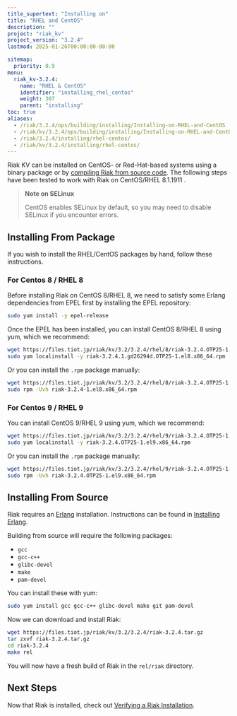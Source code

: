 ```yaml
---
title_supertext: "Installing on"
title: "RHEL and CentOS"
description: ""
project: "riak_kv"
project_version: "3.2.4"
lastmod: 2025-01-26T00:00:00-00:00

sitemap:
  priority: 0.9
menu:
  riak_kv-3.2.4:
    name: "RHEL & CentOS"
    identifier: "installing_rhel_centos"
    weight: 307
    parent: "installing"
toc: true
aliases:
  - /riak/3.2.4/ops/building/installing/Installing-on-RHEL-and-CentOS
  - /riak/kv/3.2.4/ops/building/installing/Installing-on-RHEL-and-CentOS
  - /riak/3.2.4/installing/rhel-centos/
  - /riak/kv/3.2.4/installing/rhel-centos/
---
```


[install source index]: {{<baseurl>}}riak/kv/3.2.4/setup/installing/source
[install source erlang]: {{<baseurl>}}riak/kv/3.2.4/setup/installing/source/erlang
[install verify]: {{<baseurl>}}riak/kv/3.2.4/setup/installing/verify

Riak KV can be installed on CentOS- or Red-Hat-based systems using a binary
package or by [compiling Riak from source code][install source index]. The following steps have been tested to work with Riak on
CentOS/RHEL 8.1.1911 .

> **Note on SELinux**
>
> CentOS enables SELinux by default, so you may need to disable SELinux if
you encounter errors.

## Installing From Package

If you wish to install the RHEL/CentOS packages by hand, follow these
instructions.

### For Centos 8 / RHEL 8

Before installing Riak on CentOS 8/RHEL 8, we need to satisfy some Erlang dependencies
from EPEL first by installing the EPEL repository:

```bash
sudo yum install -y epel-release
```

Once the EPEL has been installed, you can install CentOS 8/RHEL 8 using yum, which we recommend:

```bash
wget https://files.tiot.jp/riak/kv/3.2/3.2.4/rhel/8/riak-3.2.4.OTP25-1.el8.x86_64.rpm
sudo yum localinstall -y riak-3.2.4.1.gd26294d.OTP25-1.el8.x86_64.rpm
```

Or you can install the `.rpm` package manually:

```bash
wget https://files.tiot.jp/riak/kv/3.2/3.2.4/rhel/8/riak-3.2.4.OTP25-1.el8.x86_64.rpm
sudo rpm -Uvh riak-3.2.4-1.el8.x86_64.rpm
```

### For Centos 9 / RHEL 9

You can install CentOS 9/RHEL 9 using yum, which we recommend:

```bash
wget https://files.tiot.jp/riak/kv/3.2/3.2.4/rhel/9/riak-3.2.4.OTP25-1.el9.x86_64.rpm
sudo yum localinstall -y riak-3.2.4.OTP25-1.el9.x86_64.rpm
```

Or you can install the `.rpm` package manually:

```bash
wget https://files.tiot.jp/riak/kv/3.2/3.2.4/rhel/9/riak-3.2.4.OTP25-1.el9.x86_64.rpm
sudo rpm -Uvh riak-3.2.4.OTP25-1.el9.x86_64.rpm
```

## Installing From Source

Riak requires an [Erlang](http://www.erlang.org/) installation.
Instructions can be found in [Installing Erlang][install source erlang].

Building from source will require the following packages:

* `gcc`
* `gcc-c++`
* `glibc-devel`
* `make`
* `pam-devel`

You can install these with yum:

```bash
sudo yum install gcc gcc-c++ glibc-devel make git pam-devel
```

Now we can download and install Riak:

```bash
wget https://files.tiot.jp/riak/kv/3.2/3.2.4/riak-3.2.4.tar.gz
tar zxvf riak-3.2.4.tar.gz
cd riak-3.2.4
make rel
```

You will now have a fresh build of Riak in the `rel/riak` directory.

## Next Steps

Now that Riak is installed, check out [Verifying a Riak Installation][install verify].

